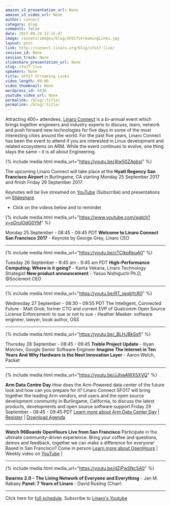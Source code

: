 ```yaml
---
amazon_s3_presentation_url: None
amazon_s3_video_url: None
author: connect
category: blog
comments: false
date: 2017-09-24 17:15:47
image: /assets/images/blog/SFO17StreamingLinks.jpg
layout: post
link: http://connect.linaro.org/blog/sfo17-live/
session_id: None
session_track: None
slideshare_presentation_url: None
slug: sfo17-live
speakers: None
title: SFO17 Streaming Links
video_length: 00:00
video_thumbnail: None
wordpress_id: 6430
youtube_video_url: None
permalink: /blog/:title/
permalink: /blog/:title/
---
```


Attracting 400+ attendees, [Linaro Connect](/) is a bi-annual event which brings together engineers and industry experts to discuss, learn, network and push forward new technologies for five days in some of the most interesting cities around the world. For the past five years, Linaro Connect has been the event to attend if you are interested in Linux development and related ecosystems on ARM. While the event continues to evolve, one thing stays the same – it is all about Engineering.

{% include media.html media_url="https://youtu.be/4Iw50ZApbsI" %}

The upcoming Linaro Connect will take place at the **Hyatt Regency San Francisco Airport** in Burlingame, CA starting Monday 25 September 2017 and finish Friday 29 September 2017.

Keynotes will be live streamed on [YouTube](http://linaro.co/youtube) (Subscribe) and presentations on [Slideshare](https://www.slideshare.net/linaroorg/).

- Click on the videos below and to reminder

{% include media.html media_url="https://www.youtube.com/watch?v=oDruIOdG0YM" %}

Monday 25 September - 08:45 - 09:45 PDT
**Welcome to Linaro Connect San Francisco 2017** - Keynote by George Grey, Linaro CEO

---

{% include media.html media_url="https://youtu.be/cTCIkpRpuA0" %}

Tuesday 26 September - 8:45 am - 9:45 am PDT
**High-Performance Computing: Where is it going?** - Kanta Vekaria, Linaro Technology Strategist
**New product announcement** - Yasuo Nishiguchi Ph.D, @Socionext CEO

---

{% include media.html media_url="https://youtu.be/RT_iwqbYcR0" %}

Wednesday 27 September - 08:30 - 09:55 PDT
The Intelligent, Connected Future - Matt Grob, former CTO and current EVP of Qualcomm
Open Source License Enforcement: to sue or not to sue - Heather Meeker: software engineer, lawyer, book author, OSS

---

{% include media.html media_url="https://youtu.be/_BLHJBkSsfI" %}

Thursday 28 September - 08:45 - 09:45
**Treble Project Update** - Iliyan Malchev, Google Senior Software Engineer
**Imagine The Internet in Ten Years And Why Hardware is the Next Innovation Layer** - Aaron Welch, Packet

---

{% include media.html media_url="https://youtu.be/JJhwAWXSXVQ" %}

**Arm Data Centre Day**
How does the Arm-Powered data center of the future look and how can you prepare for it? Linaro Connect SFO17 will bring together the leading Arm vendors, end users and the open source development community in Burlingame, California, to discuss the latest products, developments and open source software support.Friday 29 September - 08:45 - 09:45 PDT
[Learn more about Arm Data Center Day](/about/) | [Register](http://link.linaro.org/sfo17armdatacenterday) | [Download Agenda](https://connect.linaro.org/agendas/)

---

**Watch 96Boards OpenHours Live from San Francisco**
Participate in the ultimate community-driven experience. Bring your coffee and questions, demos and feedback, together we can make a difference for everyone! Based in San Francisco? Come in person
[Learn more about OpenHours](https://www.96boards.org/openhours/) | Weekly video on [YouTube](http://linaro.co/96byt) |

---

{% include media.html media_url="https://youtu.be/dZjPwSNc5A0" %}

**Swarms 2.0 – The Living Network of Everyone and Everything** - Jan M. Rabaey
**Panel: 7 Years of Linaro** - David Rusling (Chair)

---

Click here for [full schedule](https://eu.eventscloud.com/ehome/200171724). Subscribe to [Linaro's Youtube](http://linaro.co/youtube)
